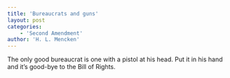 ```yaml
---
title: 'Bureaucrats and guns'
layout: post
categories:
    - 'Second Amendment'
author: 'H. L. Mencken'
---
```


The only good bureaucrat is one with a pistol at his head. Put it in his hand and it’s good-bye to the Bill of Rights.